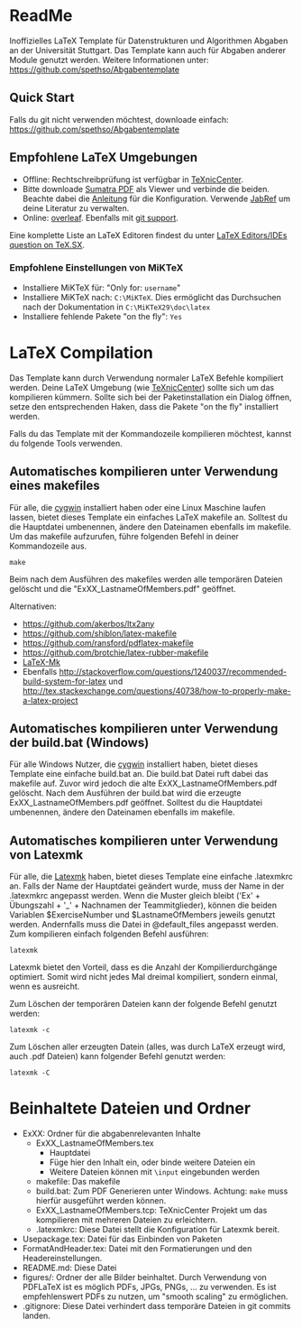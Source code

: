 ReadMe
=====

Inoffizielles LaTeX Template für Datenstrukturen und Algorithmen Abgaben an der Universität Stuttgart. Das Template kann auch für Abgaben anderer Module genutzt werden.
Weitere Informationen unter: https://github.com/spethso/Abgabentemplate

Quick Start
-----------
Falls du git nicht verwenden möchtest, downloade einfach: https://github.com/spethso/Abgabentemplate

Empfohlene LaTeX Umgebungen
---------------------------
* Offline: Rechtschreibprüfung ist verfügbar in [TeXnicCenter](http://www.texniccenter.org/). 
* Bitte downloade [Sumatra PDF](http://blog.kowalczyk.info/software/sumatrapdf/free-pdf-reader-de.html) als Viewer und verbinde die beiden.
  Beachte dabei die [Anleitung](http://tex.stackexchange.com/questions/116981/how-to-configure-texniccenter-2-0-with-sumatra-2013-2016-version) für die Konfiguration.
  Verwende [JabRef](http://jabref.sf.net) um deine Literatur zu verwalten.
* Online: [overleaf](https://www.overleaf.com/). Ebenfalls mit [git support](https://www.overleaf.com/blog/195-new-collaborate-online-and-offline-with-overleaf-and-git-beta#.VYFC2UZejkU).

Eine komplette Liste an LaTeX Editoren findest du unter [LaTeX Editors/IDEs question on TeX.SX](http://tex.stackexchange.com/questions/339/latex-editors-ides).

### Empfohlene Einstellungen von MiKTeX
* Installiere MiKTeX für: "Only for: `username`"
* Installiere MiKTeX nach: `C:\MiKTeX`. Dies ermöglicht das Durchsuchen nach der Dokumentation in `C:\MiKTeX29\doc\latex`
* Installiere fehlende Pakete "on the fly": `Yes`

LaTeX Compilation
=================
Das Template kann durch Verwendung normaler LaTeX Befehle kompiliert werden.
Deine LaTeX Umgebung (wie [TeXnicCenter](http://www.texniccenter.org/)) sollte sich um das kompilieren kümmern.
Sollte sich bei der Paketinstallation ein Dialog öffnen, setze den entsprechenden Haken, dass die Pakete "on the fly" installiert werden.

Falls du das Template mit der Kommandozeile kompilieren möchtest, kannst du folgende Tools verwenden.

Automatisches kompilieren unter Verwendung eines makefiles
--------------------------------
Für alle, die [cygwin](http://www.cygwin.com/) installiert haben oder eine Linux Maschine laufen lassen, bietet dieses Template ein einfaches LaTeX makefile an.
Solltest du die Hauptdatei umbenennen, ändere den Dateinamen ebenfalls im makefile.
Um das makefile aufzurufen, führe folgenden Befehl in deiner Kommandozeile aus.

    make

Beim nach dem Ausführen des makefiles werden alle temporären Dateien gelöscht und die "ExXX_LastnameOfMembers.pdf" geöffnet.

Alternativen:
* https://github.com/akerbos/ltx2any
* https://github.com/shiblon/latex-makefile
* https://github.com/ransford/pdflatex-makefile
* https://github.com/brotchie/latex-rubber-makefile
* [LaTeX-Mk](http://latex-mk.sourceforge.net/)
* Ebenfalls http://stackoverflow.com/questions/1240037/recommended-build-system-for-latex und http://tex.stackexchange.com/questions/40738/how-to-properly-make-a-latex-project

Automatisches kompilieren unter Verwendung der build.bat (Windows)
--------------------------------
Für alle Windows Nutzer, die [cygwin](http://www.cygwin.com/) installiert haben, bietet dieses Template eine einfache build.bat an.
Die build.bat Datei ruft dabei das makefile auf.
Zuvor wird jedoch die alte ExXX_LastnameOfMembers.pdf gelöscht.
Nach dem Ausführen der build.bat wird die erzeugte ExXX_LastnameOfMembers.pdf geöffnet.
Solltest du die Hauptdatei umbenennen, ändere den Dateinamen ebenfalls im makefile.

Automatisches kompilieren unter Verwendung von Latexmk
------------------------------------------------------
Für alle, die [Latexmk](https://www.ctan.org/pkg/latexmk/?lang=de) haben, bietet dieses Template eine einfache .latexmkrc an.
Falls der Name der Hauptdatei geändert wurde, muss der Name in der .latexmkrc angepasst werden.
Wenn die Muster gleich bleibt ('Ex' + Übungszahl + '_' + Nachnamen der Teammitglieder), können die beiden Variablen $ExerciseNumber und $LastnameOfMembers jeweils genutzt werden.
Andernfalls muss die Datei in @default_files angepasst werden.
Zum kompilieren einfach folgenden Befehl ausführen:

    latexmk

Latexmk bietet den Vorteil, dass es die Anzahl der Kompilierdurchgänge optimiert.
Somit wird nicht jedes Mal dreimal kompiliert, sondern einmal, wenn es ausreicht.

Zum Löschen der temporären Dateien kann der folgende Befehl genutzt werden:

    latexmk -c

Zum Löschen aller erzeugten Datein (alles, was durch LaTeX erzeugt wird, auch .pdf Dateien) kann folgender Befehl genutzt werden:

    latexmk -C

Beinhaltete Dateien und Ordner
==============================
* ExXX: Ordner für die abgabenrelevanten Inhalte
  * ExXX_LastnameOfMembers.tex
    * Hauptdatei
    * Füge hier den Inhalt ein, oder binde weitere Dateien ein
    * Weitere Dateien können mit `\input` eingebunden werden
  * makefile: Das makefile
  * build.bat: Zum PDF Generieren unter Windows. Achtung: `make` muss hierfür ausgeführt werden können.
  * ExXX_LastnameOfMembers.tcp: TeXnicCenter Projekt um das kompilieren mit mehreren Dateien zu erleichtern.
  * .latexmkrc: Diese Datei stellt die Konfiguration für Latexmk bereit.
* Usepackage.tex: Datei für das Einbinden von Paketen
* FormatAndHeader.tex: Datei mit den Formatierungen und den Headereinstellungen.
* README.md: Diese Datei
* figures/: Ordner der alle Bilder beinhaltet.
  Durch Verwendung von PDFLaTeX ist es möglich PDFs, JPGs, PNGs, ... zu verwenden. Es ist empfehlenswert PDFs zu nutzen, um "smooth scaling" zu ermöglichen.
* .gitignore: Diese Datei verhindert dass temporäre Dateien in git commits landen.
